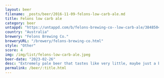 ```yaml
---
layout: beer
filename: _posts/beer/2016-11-09-felons-low-carb-ale.md
title: Felons low carb ale
category: beer
untappd: "https://untappd.com/b/felons-brewing-co--low-carb-ale/3848504"
country: "Australia"
brewery: "Felons Brewing Co."
breweryURL: "/brewery/felons-brewing-co.html"
style: "Other"
score: 4
img: /img/list/felons-low-carb-ale.jpeg
beer-date: "2023-02-26"
desc: "Extremely pale beer that tastes like very little, maybe just a bit of sweetness"
permalink: /beer/:title.html
---
```

